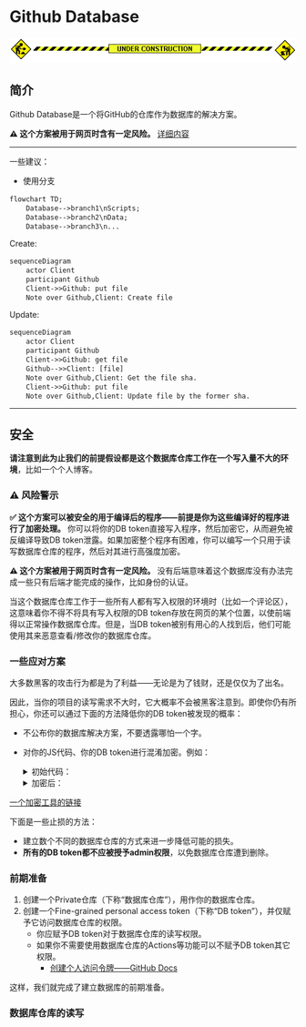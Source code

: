 # Github Database

![under construction](assets/images/under-construction.gif)

## 简介

Github Database是一个将GitHub的仓库作为数据库的解决方案。

**⚠️ 这个方案被用于网页时含有一定风险。** [详细内容](#safety-warning)

***

一些建议：
- 使用分支

```mermaid
flowchart TD;
    Database-->branch1\nScripts;
    Database-->branch2\nData;
    Database-->branch3\n...
```

Create:
```mermaid
sequenceDiagram
    actor Client
    participant Github
    Client->>Github: put file
    Note over Github,Client: Create file
```

Update:

```mermaid
sequenceDiagram
    actor Client
    participant Github
    Client->>Github: get file
    Github-->>Client: [file]
    Note over Github,Client: Get the file sha.
    Client->>Github: put file
    Note over Github,Client: Update file by the former sha.
```

------------------

<span id="safety-warning">

## 安全

**请注意到此为止我们的前提假设都是这个数据库仓库工作在一个写入量不大的环境**，比如一个个人博客。

### ⚠️ 风险警示

**✅ 这个方案可以被安全的用于编译后的程序——前提是你为这些编译好的程序进行了加密处理。** 你可以将你的DB token直接写入程序，然后加密它，从而避免被反编译导致DB token泄露。如果加密整个程序有困难，你可以编写一个只用于读写数据库仓库的程序，然后对其进行高强度加密。

**⚠️ 这个方案被用于网页时含有一定风险。** 没有后端意味着这个数据库没有办法完成一些只有后端才能完成的操作，比如身份的认证。

当这个数据库仓库工作于一些所有人都有写入权限的环境时（比如一个评论区），这意味着你不得不将具有写入权限的DB token存放在网页的某个位置，以使前端得以正常操作数据库仓库。但是，当DB token被别有用心的人找到后，他们可能使用其来恶意查看/修改你的数据库仓库。

### 一些应对方案

大多数黑客的攻击行为都是为了利益——无论是为了钱财，还是仅仅为了出名。

因此，当你的项目的读写需求不大时，它大概率不会被黑客注意到。即使你仍有所担心，你还可以通过下面的方法降低你的DB token被发现的概率：

- 不公布你的数据库解决方案，不要透露哪怕一个字。
- 对你的JS代码、你的DB token进行混淆加密。例如：

    <details>
    <summary>初始代码：</summary>

    ```Javascript
    // base64 encoded
    var token = "dfghjkjdhstxgdshxjuhygDRFGYHBDFGYHUJNSBVGYHBDgvbhJNHvvUDHBJmgGHjBh"
    ...
    function updateDB(){
        fetch("https://api.github.com/repos/{ Owner }/{ Repo }/contents/" + fileName, {
            method: "put",
            headers: {
                Authorization: "token " + b64DecodeUnicode(token),
                Accept: "application/vnd.github.v3+json"
            },
            body: ...,
        });
    }
    ```
    </details>

    <details>
    <summary>加密后：</summary>

    ```
    // Magic. Do not touch.
    [][(![]+[])[!+[]+!![]+!![]]+([]+{})[+!![]]+(!![]+[])[+!![]]+(!![]+[])[+[]]][([]+{})[!+[]+!![]+!![]+!![]+!![]]+([]+{})[+!![]]+([][[]]+[])[+!![]]+(![]+[])[!+[]+!![]+!![]]+(!![]+[])[+[]]+(!![]+[])[+!![]]+([][[]]+[])[+[]]+([]+{})[!+[]+!![]+!![]+!![]+!![]]+(!![]+[])[+[]]+([]+{})[+!![]]+(!![]+[])[+!![]]](([]+[][(![]+[])[!+[]+!![]+!![]]+([]+...//（太长了，后略）
    ```
    </details>

[一个加密工具的链接](https://www.sojson.com/jsfuck.html)

下面是一些止损的方法：

- 建立数个不同的数据库仓库的方式来进一步降低可能的损失。
- **所有的DB token都不应被授予admin权限**，以免数据库仓库遭到删除。

### 前期准备

1. 创建一个Private仓库（下称“数据库仓库”），用作你的数据库仓库。
2. 创建一个Fine-grained personal access token（下称“DB token”），并仅赋予它访问数据库仓库的权限。
    - 你应赋予DB token对于数据库仓库的读写权限。
    - 如果你不需要使用数据库仓库的Actions等功能可以不赋予DB token其它权限。
        - [创建个人访问令牌——GitHub Docs](
https://docs.github.com/zh/authentication/keeping-your-account-and-data-secure/creating-a-personal-access-token)

这样，我们就完成了建立数据库的前期准备。

### 数据库仓库的读写

